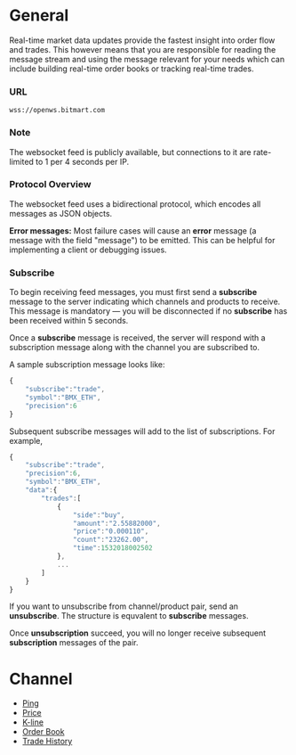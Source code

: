 # General

Real-time market data updates provide the fastest insight into order flow and trades. This however means that you are responsible for reading the message stream and using the message relevant for your needs which can include building real-time order books or tracking real-time trades.

### URL

```
wss://openws.bitmart.com
```

### Note

The websocket feed is publicly available, but connections to it are rate-limited to 1 per 4 seconds per IP.


### Protocol Overview

The websocket feed uses a bidirectional protocol, which encodes all messages as JSON objects.

**Error messages:** Most failure cases will cause an **error** message (a message with the field "message") to be emitted. This can be helpful for implementing a client or debugging issues.

### Subscribe

To begin receiving feed messages, you must first send a **subscribe** message to the server indicating which channels and products to receive. This message is mandatory — you will be disconnected if no **subscribe** has been received within 5 seconds.

Once a **subscribe** message is received, the server will respond with a subscription message along with the channel you are subscribed to.

A sample subscription message looks like:

```js
{
    "subscribe":"trade",
    "symbol":"BMX_ETH",
    "precision":6
}
```

Subsequent subscribe messages will add to the list of subscriptions. For example,

```js
{
    "subscribe":"trade",
    "precision":6,
    "symbol":"BMX_ETH",
    "data":{
        "trades":[
            {
                "side":"buy",
                "amount":"2.55882000",
                "price":"0.000110",
                "count":"23262.00",
                "time":1532018002502
            },
            ...
        ]
    }
}
```

If you want to unsubscribe from channel/product pair, send an **unsubscribe**. The structure is equvalent to **subscribe** messages.

Once **unsubscription** succeed, you will no longer receive subsequent **subscription** messages of the pair.

# Channel

* [Ping](websocket/ping.md)
* [Price](websocket/price.md)
* [K-line](websocket/kline.md)
* [Order Book](websocket/orders.md)
* [Trade History](websocket/trades.md)
